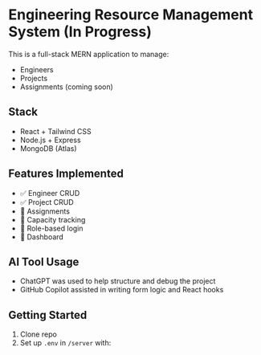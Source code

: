 # Engineering Resource Management System (In Progress)

This is a full-stack MERN application to manage:

- Engineers
- Projects
- Assignments (coming soon)

## Stack

- React + Tailwind CSS
- Node.js + Express
- MongoDB (Atlas)

## Features Implemented

- ✅ Engineer CRUD
- ✅ Project CRUD
- 🔲 Assignments
- 🔲 Capacity tracking
- 🔲 Role-based login
- 🔲 Dashboard

## AI Tool Usage

- ChatGPT was used to help structure and debug the project
- GitHub Copilot assisted in writing form logic and React hooks

## Getting Started

1. Clone repo
2. Set up `.env` in `/server` with:
